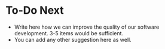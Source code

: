 # To-Do Next

* Write here how we can improve the quality of our software development. 3-5 items would be sufficient.
* You can add any other suggestion here as well.


